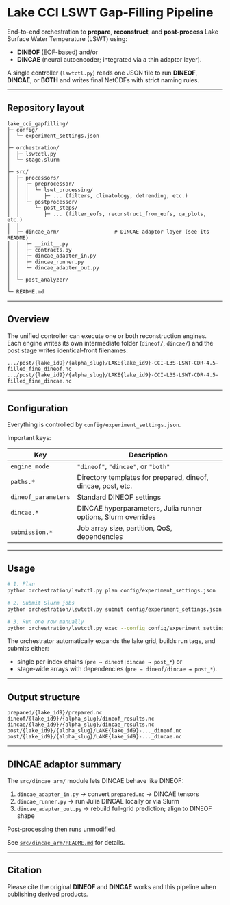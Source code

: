 # Lake CCI LSWT Gap-Filling Pipeline

End-to-end orchestration to **prepare**, **reconstruct**, and **post-process** Lake Surface Water Temperature (LSWT) using:
- **DINEOF** (EOF-based) and/or
- **DINCAE** (neural autoencoder; integrated via a thin adaptor layer).

A single controller (`lswtctl.py`) reads one JSON file to run **DINEOF**, **DINCAE**, or **BOTH** and writes final NetCDFs with strict naming rules.

---

## Repository layout

```
lake_cci_gapfilling/
├─ config/
│  └─ experiment_settings.json
│
├─ orchestration/
│  ├─ lswtctl.py
│  └─ stage.slurm
│
├─ src/
│  ├─ processors/
│  │  ├─ preprocessor/
│  │  │  └─ lswt_processing/
│  │  │     ├─ ... (filters, climatology, detrending, etc.)
│  │  └─ postprocessor/
│  │     └─ post_steps/
│  │        ├─ ... (filter_eofs, reconstruct_from_eofs, qa_plots, etc.)
│  │
│  ├─ dincae_arm/                  # DINCAE adaptor layer (see its README)
│  │  ├─ __init__.py
│  │  ├─ contracts.py
│  │  ├─ dincae_adapter_in.py
│  │  ├─ dincae_runner.py
│  │  └─ dincae_adapter_out.py
│  │
│  └─ post_analyzer/
│
└─ README.md
```

---

## Overview

The unified controller can execute one or both reconstruction engines.  
Each engine writes its own intermediate folder (`dineof/`, `dincae/`) and the post stage writes identical‑front filenames:

```
.../post/{lake_id9}/{alpha_slug}/LAKE{lake_id9}-CCI-L3S-LSWT-CDR-4.5-filled_fine_dineof.nc
.../post/{lake_id9}/{alpha_slug}/LAKE{lake_id9}-CCI-L3S-LSWT-CDR-4.5-filled_fine_dincae.nc
```

---

## Configuration

Everything is controlled by `config/experiment_settings.json`.

Important keys:

| Key | Description |
|-----|--------------|
| `engine_mode` | `"dineof"`, `"dincae"`, or `"both"` |
| `paths.*` | Directory templates for prepared, dineof, dincae, post, etc. |
| `dineof_parameters` | Standard DINEOF settings |
| `dincae.*` | DINCAE hyperparameters, Julia runner options, Slurm overrides |
| `submission.*` | Job array size, partition, QoS, dependencies |

---

## Usage

```bash
# 1. Plan
python orchestration/lswtctl.py plan config/experiment_settings.json

# 2. Submit Slurm jobs
python orchestration/lswtctl.py submit config/experiment_settings.json

# 3. Run one row manually
python orchestration/lswtctl.py exec --config config/experiment_settings.json --row 0 --stage chain
```

The orchestrator automatically expands the lake grid, builds run tags, and submits either:
- single per‑index chains (`pre → dineof|dincae → post_*`) or  
- stage‑wide arrays with dependencies (`pre → dineof/dincae → post_*`).

---

## Output structure

```
prepared/{lake_id9}/prepared.nc
dineof/{lake_id9}/{alpha_slug}/dineof_results.nc
dincae/{lake_id9}/{alpha_slug}/dincae_results.nc
post/{lake_id9}/{alpha_slug}/LAKE{lake_id9}-..._dineof.nc
post/{lake_id9}/{alpha_slug}/LAKE{lake_id9}-..._dincae.nc
```

---

## DINCAE adaptor summary

The `src/dincae_arm/` module lets DINCAE behave like DINEOF:

1. `dincae_adapter_in.py` → convert `prepared.nc` → DINCAE tensors  
2. `dincae_runner.py` → run Julia DINCAE locally or via Slurm  
3. `dincae_adapter_out.py` → rebuild full‑grid prediction; align to DINEOF shape

Post‑processing then runs unmodified.

See [`src/dincae_arm/README.md`](src/dincae_arm/README.md) for details.

---

## Citation

Please cite the original **DINEOF** and **DINCAE** works and this pipeline when publishing derived products.
